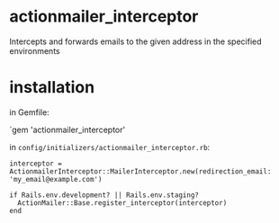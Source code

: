 # actionmailer_interceptor
Intercepts and forwards emails to the given address in the specified environments

# installation

in Gemfile:

`gem 'actionmailer_interceptor'

in `config/initializers/actionmailer_interceptor.rb`:

```
interceptor = ActionmailerInterceptor::MailerInterceptor.new(redirection_email: 'my_email@example.com')

if Rails.env.development? || Rails.env.staging?
  ActionMailer::Base.register_interceptor(interceptor)
end
```
